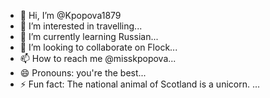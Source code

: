 - 👋 Hi, I’m @Kpopova1879
- 👀 I’m interested in travelling...
- 🌱 I’m currently learning Russian...
- 💞️ I’m looking to collaborate on Flock...
- 📫 How to reach me @misskpopova...
- 😄 Pronouns: you're the best...
- ⚡ Fun fact: The national animal of Scotland is a unicorn.
...

<!---
Kpopova1879/Kpopova1879 is a ✨ special ✨ repository because its `README.md` (this file) appears on your GitHub profile.
You can click the Preview link to take a look at your changes.
--->
